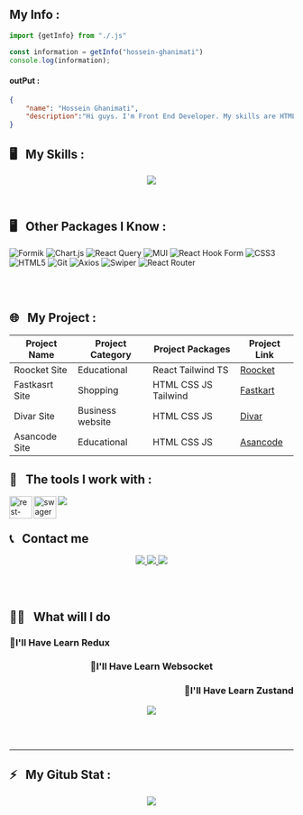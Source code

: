 ## My Info : 
```javascript
import {getInfo} from "./.js"

const information = getInfo("hossein-ghanimati") 
console.log(information);
```

#### outPut : 

``` json
{
    "name": "Hossein Ghanimati",
    "description":"Hi guys. I'm Front End Developer. My skills are HTML, CSS , javascript, tailwind, react, typescript (and some other packages). I have been in the front-end world for almost 1\5 year \nAnd I have been dealing with the dear JavaScript language for almost 1 year and 2 month \nI have recently mastered react and am about to start learning Next"
}
```


<h2>🖥 &nbsp; My Skills :</h2>

<p align="center">
   <img src="https://skillicons.dev/icons?i=js,graphql,tailwind,react,typescript"/>
</p>

<br>

<h2>🖥 &nbsp; Other Packages I Know :</h2>


![Formik](https://img.shields.io/badge/formik-%230081CB.svg?style=for-the-badge&logo=formik&logoColor=white)
![Chart.js](https://img.shields.io/badge/chart.js-F5788D.svg?style=for-the-badge&logo=chart.js&logoColor=white)
![React Query](https://img.shields.io/badge/-React%20Query-FF4154?style=for-the-badge&logo=react%20query&logoColor=white)
![MUI](https://img.shields.io/badge/MUI-%230081CB.svg?style=for-the-badge&logo=mui&logoColor=white)
![React Hook Form](https://img.shields.io/badge/React%20Hook%20Form-%23EC5990.svg?style=for-the-badge&logo=reacthookform&logoColor=white)
![CSS3](https://img.shields.io/badge/css3-%231572B6.svg?style=for-the-badge&logo=css3&logoColor=white)
![HTML5](https://img.shields.io/badge/html5-%23E34F26.svg?style=for-the-badge&logo=html5&logoColor=white)
![Git](https://img.shields.io/badge/git-%23EC5990.svg?style=for-the-badge&logo=git&logoColor=white)
![Axios](https://img.shields.io/badge/axios-%332f2f.svg?style=for-the-badge&logo=axios&logoColor=white&color=black)
![Swiper](https://img.shields.io/badge/swiper-32f2f.svg?style=for-the-badge&logo=swiper&logoColor=white&color=blue)
![React Router](https://img.shields.io/badge/reactrouter-%23E34F26.svg?style=for-the-badge&logo=reactrouter&logoColor=white)





<br/>
<br/>

<h2>🌐 &nbsp; My Project : </h2>

| Project Name | Project Category | Project Packages | Project Link |
| --- | --- | --- | --- |
| Roocket Site | Educational | React Tailwind TS | [Roocket](https://hossein-ghanimati.github.io/roocket/) |
| Fastkasrt Site | Shopping | HTML CSS JS Tailwind | [Fastkart](https://hossein-ghanimati.github.io/fastkart/) |
| Divar Site | Business website | HTML CSS JS | [Divar](https://hossein-ghanimati.github.io/divar/) |
| Asancode Site | Educational | HTML CSS JS | [Asancode](https://hossein-ghanimati.github.io/asancode/) |



<h2>🔧 &nbsp; The tools I work with :</h2>

<img src="https://skillicons.dev/icons?i=postman,vscode,git,github,figma,npm,vite"/>
<img width="40px" height="40px" align="left" src="https://user-images.githubusercontent.com/25181517/192107858-fe19f043-c502-4009-8c47-476fc89718ad.png" alt="rest-api" />
<img width="40px" height="40px" align="left" src="https://user-images.githubusercontent.com/25181517/186711335-a3729606-5a78-4496-9a36-06efcc74f800.png" alt="swager" />

<br/>
<br/>

<h2 align="left">📞 &nbsp; Contact me </h2>

<p align="center">
  <a href="https://hossein-ghanimati.github.io/asancode">
    <img src="https://img.shields.io/badge/Website-AsanCode-green?style=flat&logo=google-chrome" />
  </a>
  <a href="https://instagram.com/hossein.front.js/">
    <img src="https://img.shields.io/badge/Instagram-@hossein.front.js-red?style=flat&logo=instagram" />
  </a>
  <a href="https://t.me/ulasoy/">
    <img src="https://img.shields.io/badge/Telegram-@ulasoy-blue?style=flat&logo=telegram" />
  </a>
</p>



<br />
<br />

<h2 align="left">👨‍💻 &nbsp; What will I do </h2>

 <h3 align="left">🌟I'll Have Learn Redux</h3>

 <h3 align="center">🌟I'll Have Learn Websocket</h3>

  <h3 align="right">🌟I'll Have Learn Zustand</h3>

<p align="center">
   <img src="https://skillicons.dev/icons?i=redux,websocket,zustand"/>
</p>




<br/>
<br/>

---

<h2>
    ⚡️ &nbsp; My Gitub Stat :
</h2>

<p align="center">
    <img src="https://github-readme-stats.vercel.app/api/top-langs/?username=hossein-ghanimati&hide_progress=false&theme=dark" />
</p>

<!--
**hossein-ghanimati/hossein-ghanimati** is a ✨ _special_ ✨ repository because its `README.md` (this file) appears on your GitHub profile.

Here are some ideas to get you started:

- 🔭 I’m currently working on ...
- 🌱 I’m currently learning ...
- 👯 I’m looking to collaborate on ...
- 🤔 I’m looking for help with ...
- 💬 Ask me about ...
- 📫 How to reach me: ...
- 😄 Pronouns: ...
- ⚡ Fun fact: ...
-->
